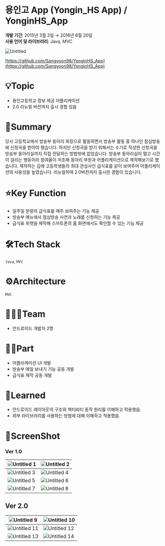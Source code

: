 # 용인고 App (Yongin_HS App) / YonginHS_App

**개발 기간**: 2015년 3월 2일 → 2016년 6월 20일
<br>
**사용 언어 및 라이브러리**: Java, MVC

![Untitled](https://github.com/user-attachments/assets/fccf6ec6-ffb4-4dd4-8c85-e6c1346352b8)

[https://github.com/Sangyoon98/YonginHS_App](https://github.com/Sangyoon98/YonginHS_App)

# 💡Topic

- 용인고등학교 정보 제공 어플리케이션
- 2.0 리뉴얼 버전까지 출시 경험 있음

# 📝Summary

당시 고등학교에서 방송부 동아리 회장으로 활동하면서 방송부 활동 중 하나인 점심방송에 신청곡을 받아야 했습니다. 하지만 신청곡을 받기 위해서는 수기로 작성한 신청곡을 방송부 동아리실까지 직접 전달하는 방법밖에 없었습니다. 방송부 동아리실이 멀고 시간이 걸리는 행동이라 참여율이 저조해 동아리 부원과 어플리케이션으로 제작해보기로 했습니다. 제작하는 김에 고등학생들의 최대 관심사인 급식표를 같이 보여주어 어플리케이션의 사용성을 높였습니다. 리뉴얼하여 2.0버전까지 출시한 경험이 있습니다.

# ⭐️Key Function

- 일주일 분량의 급식표를 매주 보여주는 기능 제공
- 방송부 메뉴에서 점심방송 사연과 노래를 신청하는 기능 제공
- 급식표 위젯을 제작해 스마트폰의 홈 화면에서도 확인할 수 있는 기능 제공

# 🛠️Tech Stack

`Java`, `MVC`

# ⚙️Architecture

`MVC`

# 🧑🏻‍💻Team

- 안드로이드 개발자 2명

# ✋🏻Part

- 어플리케이션 UI 개발
- 방송부 메일 보내기 기능 공동 개발
- 급식표 제작 공동 개발

# 🤔Learned

- 안드로이드 레이아웃의 구조와 액티비티 동작 원리를 이해하고 적용했음.
- 외부 라이브러리를 사용하는 방법에 대해 이해하고 적용했음.

# 📸ScreenShot

### Ver 1.0
![Untitled 1](https://github.com/user-attachments/assets/28a54162-843b-445d-84c1-1c55f558958b) |![Untitled 2](https://github.com/user-attachments/assets/ca21611e-b04f-4ad6-9e75-0a926a61c99d)
---|---|
![Untitled 3](https://github.com/user-attachments/assets/5a2b2307-84b4-46a5-875c-4d9249798927) |![Untitled 4](https://github.com/user-attachments/assets/0c9508b0-6cd5-4d2e-a45b-68bef4591177)
![Untitled 5](https://github.com/user-attachments/assets/f48c1c80-757a-475a-8b84-c0e83e6e161a) |![Untitled 6](https://github.com/user-attachments/assets/f3244eb9-0ddb-4db6-a395-adfbb4e0c678)
![Untitled 7](https://github.com/user-attachments/assets/6fff36df-6b0c-4698-8126-dd379f27174d) |![Untitled 8](https://github.com/user-attachments/assets/e6caceb7-ebd1-47a7-b07e-5df03d7decf2)


## Ver 2.0
![Untitled 9](https://github.com/user-attachments/assets/fb925623-1b14-488a-9455-752d45079b01) |![Untitled 10](https://github.com/user-attachments/assets/8c409fff-f155-4733-9205-7aa2bbbca489)
---|---|
![Untitled 11](https://github.com/user-attachments/assets/74865c5b-e718-4698-b9f2-9b3ca1958fe5) |![Untitled 12](https://github.com/user-attachments/assets/9af6ef97-60a6-4afd-beca-f53f07d29a97)
![Untitled 13](https://github.com/user-attachments/assets/ccf22b43-f90b-40c8-9fdf-7a910ed2a906) |![Untitled 14](https://github.com/user-attachments/assets/9e5f1c19-26fd-4b6d-816e-6bcc64cec042)
